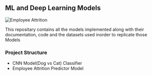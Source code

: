 ## ML and Deep Learning Models

![Employee Attrition](https://i.ibb.co/j9YNpCc/Future-technology-concept-with-person-using-a-laptop-computer.jpg)


This repositary contains all the models implemented along with their documentation, code and the datasets used inorder to replicate those Models


### Project Structure
- CNN Model(Dog vs Cat) Classifier
- Employee Attrition Predictor Model

